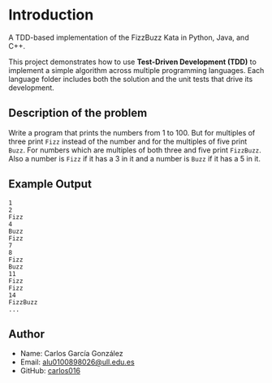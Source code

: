 # Introduction
A TDD-based implementation of the FizzBuzz Kata in Python, Java, and C++.

This project demonstrates how to use **Test-Driven Development (TDD)** to implement a simple algorithm across multiple programming languages. Each language folder includes both the solution and the unit tests that drive its development.

## Description of the problem
Write a program that prints the numbers from 1 to 100. But for multiples of three print `Fizz` instead of the number and for the multiples of five print `Buzz`. For numbers which are multiples of both three and five print `FizzBuzz`. Also a number is `Fizz` if it has a 3 in it and a number is `Buzz` if it has a 5 in it. 

## Example Output
```
1
2  
Fizz
4
Buzz
Fizz
7
8
Fizz
Buzz
11
Fizz
Fizz
14
FizzBuzz
...
```

## Author
- Name: Carlos García González
- Email: alu0100898026@ull.edu.es
- GitHub: [carlos016](https://github.com/carlos016)